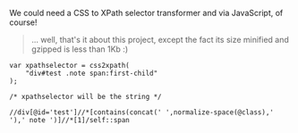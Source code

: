 We could need a CSS to XPath selector transformer and via JavaScript, of course!

> ... well, that's it about this project, except the fact its size minified and gzipped is less than 1Kb :)

```
var xpathselector = css2xpath(
    "div#test .note span:first-child"
);

/* xpathselector will be the string */

//div[@id='test']//*[contains(concat(' ',normalize-space(@class),' '),' note ')]//*[1]/self::span
```